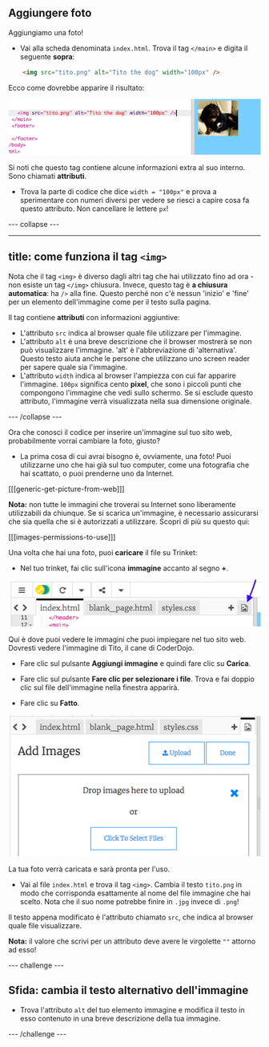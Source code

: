## Aggiungere foto

Aggiungiamo una foto!

- Vai alla scheda denominata `index.html`. Trova il tag `</main>` e digita il seguente **sopra**: 

```html
    <img src="tito.png" alt="Tito the dog" width="100px" />
```

Ecco come dovrebbe apparire il risultato:

![Codice dell'immagine e della foto di Tito](images/egImgCodeTito.png)

Si noti che questo tag contiene alcune informazioni extra al suo interno. Sono chiamati **attributi**.

- Trova la parte di codice che dice `width = "100px"` e prova a sperimentare con numeri diversi per vedere se riesci a capire cosa fa questo attributo. Non cancellare le lettere `px`!

\--- collapse \---

* * *

## title: come funziona il tag `<img>`

Nota che il tag `<img>` è diverso dagli altri tag che hai utilizzato fino ad ora - non esiste un tag `</img>` chiusura. Invece, questo tag è **a chiusura automatica**: ha `/>` alla fine. Questo perché non c'è nessun 'inizio' e 'fine' per un elemento dell'immagine come per il testo sulla pagina.

Il tag contiene **attributi** con informazioni aggiuntive:

- L'attributo `src` indica al browser quale file utilizzare per l'immagine. 
- L'attributo `alt` è una breve descrizione che il browser mostrerà se non può visualizzare l'immagine. 'alt' è l'abbreviazione di 'alternativa'. Questo testo aiuta anche le persone che utilizzano uno screen reader per sapere quale sia l'immagine.
- L'attributo `width` indica al browser l'ampiezza con cui far apparire l'immagine. `100px` significa cento **pixel**, che sono i piccoli punti che compongono l'immagine che vedi sullo schermo. Se si esclude questo attributo, l'immagine verrà visualizzata nella sua dimensione originale.

\--- /collapse \---

Ora che conosci il codice per inserire un'immagine sul tuo sito web, probabilmente vorrai cambiare la foto, giusto?

- La prima cosa di cui avrai bisogno è, ovviamente, una foto! Puoi utilizzarne uno che hai già sul tuo computer, come una fotografia che hai scattato, o puoi prenderne uno da Internet.

[[[generic-get-picture-from-web]]]

**Nota:** non tutte le immagini che troverai su Internet sono liberamente utilizzabili da chiunque. Se si scarica un'immagine, è necessario assicurarsi che sia quella che si è autorizzati a utilizzare. Scopri di più su questo qui:

[[[images-permissions-to-use]]]

Una volta che hai una foto, puoi **caricare** il file su Trinket:

- Nel tuo trinket, fai clic sull'icona **immagine** accanto al segno **+**. 

![L'icona dell'immagine](images/tktImageIconArrow.png)

Qui è dove puoi vedere le immagini che puoi impiegare nel tuo sito web. Dovresti vedere l'immagine di Tito, il cane di CoderDojo.

- Fare clic sul pulsante **Aggiungi immagine** e quindi fare clic su **Carica**.

- Fare clic sul pulsante **Fare clic per selezionare i file**. Trova e fai doppio clic sul file dell'immagine nella finestra apparirà.

- Fare clic su **Fatto**.

![Area di caricamento dell'immagine](images/tktUploadImages.png)

La tua foto verrà caricata e sarà pronta per l'uso.

- Vai al file `index.html` e trova il tag `<img>`. Cambia il testo `tito.png` in modo che corrisponda esattamente al nome del file immagine che hai scelto. Nota che il suo nome potrebbe finire in `.jpg` invece di `.png`!

Il testo appena modificato è l'attributo chiamato `src`, che indica al browser quale file visualizzare.

**Nota:** il valore che scrivi per un attributo deve avere le virgolette `""` attorno ad esso!

\--- challenge \---

## Sfida: cambia il testo alternativo dell'immagine

- Trova l'attributo `alt` del tuo elemento immagine e modifica il testo in esso contenuto in una breve descrizione della tua immagine. 

\--- /challenge \---